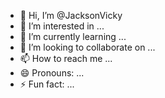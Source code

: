 - 👋 Hi, I’m @JacksonVicky
- 👀 I’m interested in ...
- 🌱 I’m currently learning ...
- 💞️ I’m looking to collaborate on ...
- 📫 How to reach me ...
- 😄 Pronouns: ...
- ⚡ Fun fact: ...

<!---
JacksonVicky/JacksonVicky is a ✨ special ✨ repository because its `README.md` (this file) appears on your GitHub profile.
You can click the Preview link to take a look at your changes.
--->
